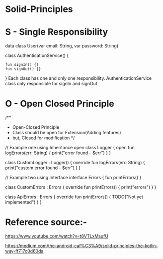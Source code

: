 # Solid-Principles

# S - Single Responsibility
 
data class User(var email: String, var password: String)

class AuthenticationService() {

    fun signIn() {}
    fun signOut() {}
}
Each class has one and only one responsibility. AuthenticationService class only responsible for signIn and signOut



# O - Open Closed Principle

/**
 * Open-Closed Principle
 * Class should be open for Extension(Adding features)
 * but, Closed for modification
 */

// Example one using Inheritance
open class Logger {
    open fun logErrors(err: String) {
        print("error found - $err")
    }
}

class CustomLogger : Logger() {
    override fun logErrors(err: String) {
        print("custom error found - $err")
    }
}

// Example two using Interface
interface Errors {
    fun printErrors()
}

class CustomErrors : Errors {
    override fun printErrors() {
        print("errors")
    }
}

class ApiErrors : Errors {
    override fun printErrors() {
        TODO("Not yet implemented")
    }
}


# Reference source:- 
https://www.youtube.com/watch?v=t8VTLxMsufU

https://medium.com/the-android-caf%C3%A9/solid-principles-the-kotlin-way-ff717c0d60da

